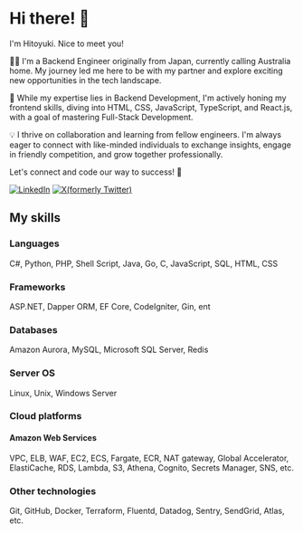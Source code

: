 # Hi there! 👋

I'm Hitoyuki. Nice to meet you!

👨‍💻 I'm a Backend Engineer originally from Japan, currently calling Australia home. My journey led me here to be with my partner and explore exciting new opportunities in the tech landscape.

🚀 While my expertise lies in Backend Development, I'm actively honing my frontend skills, diving into HTML, CSS, JavaScript, TypeScript, and React.js, with a goal of mastering Full-Stack Development.

💡 I thrive on collaboration and learning from fellow engineers. I'm always eager to connect with like-minded individuals to exchange insights, engage in friendly competition, and grow together professionally.

Let's connect and code our way to success! 🌟

[![LinkedIn](https://img.shields.io/badge/-Hitoyuki%20Watanabe-0077B5.svg?logo=LinkedIn&style=flat-square)](https://www.linkedin.com/in/htwatanabe/)
[![X(formerly Twitter)](https://img.shields.io/badge/-@htwatanabe-0D0116.svg?logo=X&style=flat-square)](https://x.com/htwatanabe)

## My skills

### Languages
C#, Python, PHP, Shell Script, Java, Go, C, JavaScript, SQL, HTML, CSS

### Frameworks
ASP.NET, Dapper ORM, EF Core, CodeIgniter, Gin, ent

### Databases
Amazon Aurora, MySQL, Microsoft SQL Server, Redis

### Server OS
Linux, Unix, Windows Server

### Cloud platforms
#### Amazon Web Services
VPC, ELB, WAF, EC2, ECS, Fargate, ECR, NAT gateway, Global Accelerator, ElastiCache, RDS, Lambda, S3, Athena, Cognito, Secrets Manager, SNS, etc.

### Other technologies
Git, GitHub, Docker, Terraform, Fluentd, Datadog, Sentry, SendGrid, Atlas, etc.
